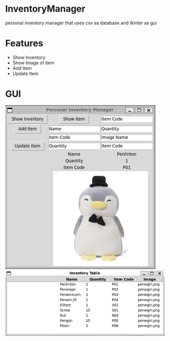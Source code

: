 # InventoryManager
personal inventory manager that uses csv as database and tkinter as gui

# Features
- Show Inventory
- Show Image of item
- Add Item
- Update Item

# GUI
![gui](https://github.com/st0bb3n/InventoryManager/blob/main/image_2023-07-06_014340899.png)
![gui](https://github.com/st0bb3n/InventoryManager/blob/main/image_2023-07-06_014429423.png)

